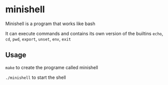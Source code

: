 # minishell
Minishell is a program that works like bash

It can execute commands and contains its own version of the builtins ``echo``, ``cd``, ``pwd``, ``export``, ``unset``, ``env``, ``exit``

## Usage
``make`` to create the programe called minishell

``./minishell`` to start the shell
